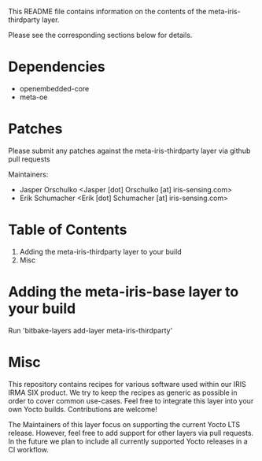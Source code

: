 This README file contains information on the contents of the meta-iris-thirdparty layer.

Please see the corresponding sections below for details.

Dependencies
============
 - openembedded-core
 - meta-oe

Patches
=======

Please submit any patches against the meta-iris-thirdparty layer via github pull requests

Maintainers: 
- Jasper Orschulko <Jasper [dot] Orschulko [at] iris-sensing.com>
- Erik Schumacher <Erik [dot] Schumacher [at] iris-sensing.com>

Table of Contents
=================

1. Adding the meta-iris-thirdparty layer to your build
2. Misc


Adding the meta-iris-base layer to your build
=================================================

Run 'bitbake-layers add-layer meta-iris-thirdparty'

Misc
========

This repository contains recipes for various software used within our IRIS IRMA SIX product.
We try to keep the recipes as generic as possible in order to cover common use-cases.
Feel free to integrate this layer into your own Yocto builds. Contributions are welcome!

The Maintainers of this layer focus on supporting the current Yocto LTS release.
However, feel free to add support for other layers via pull requests.
In the future we plan to include all currently supported Yocto releases in a CI workflow.
